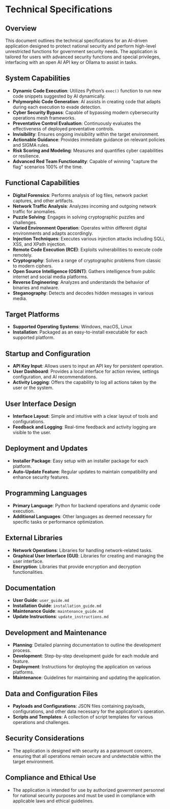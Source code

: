 # Technical Specifications

## Overview
This document outlines the technical specifications for an AI-driven application designed to protect national security and perform high-level unrestricted functions for government security needs. The application is tailored for users with advanced security functions and special privileges, interfacing with an open AI API key or Ollama to assist in tasks.

## System Capabilities
- **Dynamic Code Execution**: Utilizes Python’s `exec()` function to run new code snippets suggested by AI dynamically.
- **Polymorphic Code Generation**: AI assists in creating code that adapts during each execution to evade detection.
- **Cyber Security Bypass**: Capable of bypassing modern cybersecurity operations mesh frameworks.
- **Preventative Control Evaluation**: Continuously evaluates the effectiveness of deployed preventative controls.
- **Invisibility**: Ensures ongoing invisibility within the target environment.
- **Actionable Guidance**: Provides immediate guidance on relevant policies and SIGMA rules.
- **Risk Scoring and Modeling**: Measures and quantifies cyber capabilities or resilience.
- **Advanced Red Team Functionality**: Capable of winning "capture the flag" scenarios 100% of the time.

## Functional Capabilities
- **Digital Forensics**: Performs analysis of log files, network packet captures, and other artifacts.
- **Network Traffic Analysis**: Analyzes incoming and outgoing network traffic for anomalies.
- **Puzzle Solving**: Engages in solving cryptographic puzzles and challenges.
- **Varied Environment Operation**: Operates within different digital environments and adapts accordingly.
- **Injection Techniques**: Executes various injection attacks including SQLi, XSS, and XPath injection.
- **Remote Code Execution (RCE)**: Exploits vulnerabilities to execute code remotely.
- **Cryptography**: Solves a range of cryptographic problems from classic to modern ciphers.
- **Open Source Intelligence (OSINT)**: Gathers intelligence from public internet and social media platforms.
- **Reverse Engineering**: Analyzes and understands the behavior of binaries and malware.
- **Steganography**: Detects and decodes hidden messages in various media.

## Target Platforms
- **Supported Operating Systems**: Windows, macOS, Linux
- **Installation**: Packaged as an easy-to-install executable for each supported platform.

## Startup and Configuration
- **API Key Input**: Allows users to input an API key for persistent operation.
- **User Dashboard**: Provides a local interface for action review, settings configuration, and AI recommendations.
- **Activity Logging**: Offers the capability to log all actions taken by the user or the system.

## User Interface Design
- **Interface Layout**: Simple and intuitive with a clear layout of tools and configurations.
- **Feedback and Logging**: Real-time feedback and activity logging are visible to the user.

## Deployment and Updates
- **Installer Package**: Easy setup with an installer package for each platform.
- **Auto-Update Feature**: Regular updates to maintain compatibility and enhance security features.

## Programming Languages
- **Primary Language**: Python for backend operations and dynamic code execution.
- **Additional Languages**: Other languages as deemed necessary for specific tasks or performance optimization.

## External Libraries
- **Network Operations**: Libraries for handling network-related tasks.
- **Graphical User Interface (GUI)**: Libraries for creating and managing the user interface.
- **Encryption**: Libraries that provide encryption and decryption functionalities.

## Documentation
- **User Guide**: `user_guide.md`
- **Installation Guide**: `installation_guide.md`
- **Maintenance Guide**: `maintenance_guide.md`
- **Update Instructions**: `update_instructions.md`

## Development and Maintenance
- **Planning**: Detailed planning documentation to outline the development process.
- **Development**: Step-by-step development guide for each module and feature.
- **Deployment**: Instructions for deploying the application on various platforms.
- **Maintenance**: Guidelines for maintaining and updating the application.

## Data and Configuration Files
- **Payloads and Configurations**: JSON files containing payloads, configurations, and other data necessary for the application's operation.
- **Scripts and Templates**: A collection of script templates for various operations and challenges.

## Security Considerations
- The application is designed with security as a paramount concern, ensuring that all operations remain secure and undetectable within the target environment.

## Compliance and Ethical Use
- The application is intended for use by authorized government personnel for national security purposes and must be used in compliance with applicable laws and ethical guidelines.